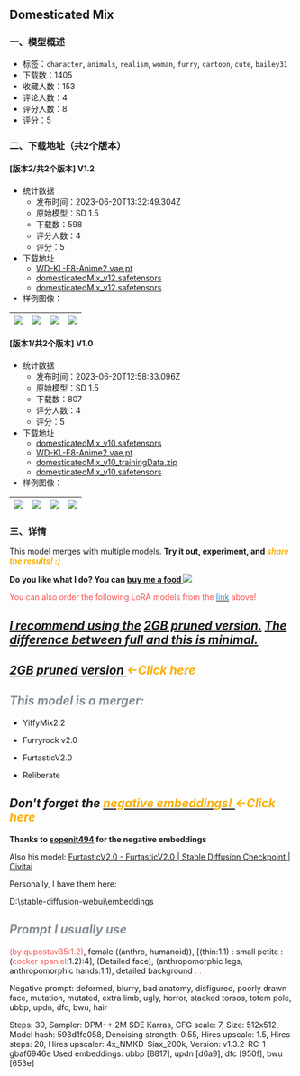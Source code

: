 ## Domesticated Mix
### 一、模型概述

- 标签：`character`, `animals`, `realism`, `woman`, `furry`, `cartoon`, `cute`, `bailey31`
- 下载数：1405
- 收藏人数：153
- 评论人数：4
- 评分人数：8
- 评分：5

### 二、下载地址（共2个版本）

#### [版本2/共2个版本] V1.2

- 统计数据
  - 发布时间：2023-06-20T13:32:49.304Z
  - 原始模型：SD 1.5
  - 下载数：598
  - 评分人数：4
  - 评分：5
- 下载地址
  - [WD-KL-F8-Anime2.vae.pt](https://civitai.com/api/download/models/100197?type=VAE&format=Other)
  - [domesticatedMix_v12.safetensors](https://civitai.com/api/download/models/100197)
  - [domesticatedMix_v12.safetensors](https://civitai.com/api/download/models/100197?type=Model&format=SafeTensor&size=full&fp=fp32)
- 样例图像：

| <img src="https://image.civitai.com/xG1nkqKTMzGDvpLrqFT7WA/2996f98a-4727-4c09-9d74-2ed8476b2afb/width=450/1218548.jpeg" /> | <img src="https://image.civitai.com/xG1nkqKTMzGDvpLrqFT7WA/5f2d3ea4-12d6-4569-b905-5e59870027c9/width=450/1218993.jpeg" /> | <img src="https://image.civitai.com/xG1nkqKTMzGDvpLrqFT7WA/fe5961a2-805b-4cfb-9007-f90acf1ca42f/width=450/1218546.jpeg" /> | <img src="https://image.civitai.com/xG1nkqKTMzGDvpLrqFT7WA/7ddab814-cf18-48c9-ad8a-fbdfdd444354/width=450/1218584.jpeg" /> |
| ---- | ---- | ---- | ---- |

#### [版本1/共2个版本] V1.0

- 统计数据
  - 发布时间：2023-06-20T12:58:33.096Z
  - 原始模型：SD 1.5
  - 下载数：807
  - 评分人数：4
  - 评分：5
- 下载地址
  - [domesticatedMix_v10.safetensors](https://civitai.com/api/download/models/96455?type=Model&format=SafeTensor&size=full&fp=fp32)
  - [WD-KL-F8-Anime2.vae.pt](https://civitai.com/api/download/models/96455?type=VAE&format=Other)
  - [domesticatedMix_v10_trainingData.zip](https://civitai.com/api/download/models/96455?type=Training%20Data)
  - [domesticatedMix_v10.safetensors](https://civitai.com/api/download/models/96455)
- 样例图像：

| <img src="https://image.civitai.com/xG1nkqKTMzGDvpLrqFT7WA/b550ddda-b7ca-46d3-a70f-7e815467e8cd/width=450/1151964.jpeg" /> | <img src="https://image.civitai.com/xG1nkqKTMzGDvpLrqFT7WA/647bf052-6b88-4264-8b1b-72e021982dfe/width=450/1151969.jpeg" /> | <img src="https://image.civitai.com/xG1nkqKTMzGDvpLrqFT7WA/c368550b-7c79-48ce-9206-a7cd5b396c2f/width=450/1151980.jpeg" /> | <img src="https://image.civitai.com/xG1nkqKTMzGDvpLrqFT7WA/368d75b1-5f04-4cd0-84ff-974940755dfb/width=450/1155327.jpeg" /> |
| ---- | ---- | ---- | ---- |


### 三、详情
<p>This model merges with multiple models. <strong>Try it out, experiment, and <em><span style="color:rgb(250, 176, 5)">share the results!</span></em> <em><span style="color:rgb(250, 176, 5)">:)</span></em></strong></p><p><strong>Do you like what I do? You can </strong><a target="_blank" rel="ugc" href="https://ko-fi.com/bailey31"><strong>buy me a food </strong></a><img src="https://image.civitai.com/xG1nkqKTMzGDvpLrqFT7WA/34000e16-f660-4fef-88aa-447c99480047/width=525/34000e16-f660-4fef-88aa-447c99480047.jpeg" /></p><p><span style="color:#fa5252">You can also order the following LoRA models from the </span><a rel="ugc" href="https://ko-fi.com/bailey31"><span style="color:#228be6">link</span></a><span style="color:#fa5252"> above!</span></p><p></p><h2 id="heading-27"><em><u>I recommend using the</u> </em><a target="_blank" rel="ugc" href="https://civitai.com/api/download/models/100197?type=Model&amp;format=SafeTensor&amp;size=pruned&amp;fp=fp16"><em>2GB pruned version.</em></a><em> <u>The difference between full and this is minimal.</u></em></h2><p></p><h2 id="heading-19"><a target="_blank" rel="ugc" href="https://civitai.com/api/download/models/96455?type=Model&amp;format=SafeTensor&amp;size=pruned&amp;fp=fp16"><em>2GB pruned version </em></a><em><span style="color:rgb(250, 176, 5)">←Click here</span></em></h2><p></p><h2 id="heading-273"><em><span style="color:rgb(134, 142, 150)">This model is a merger:</span></em></h2><p></p><ul><li><p>YiffyMix2.2</p></li><li><p>Furryrock v2.0</p></li><li><p>FurtasticV2.0</p></li><li><p>Reliberate</p></li></ul><p></p><h2 id="heading-6"><em>Don't forget the<span style="color:rgb(134, 142, 150)"> </span></em><a target="_blank" rel="ugc" href="https://civitai.com/api/download/models/96455?type=Training%20Data"><em><span style="color:rgb(250, 176, 5)">negative embeddings! </span></em></a><em><span style="color:rgb(250, 176, 5)">←Click here</span></em></h2><p><strong>Thanks to </strong><a target="_blank" rel="ugc" href="https://civitai.com/user/sopenit494/models"><strong>sopenit494</strong></a><strong> for the negative embeddings</strong></p><p>Also his model: <a target="_blank" rel="ugc" href="https://civitai.com/models/4108/furtasticv20">FurtasticV2.0 - FurtasticV2.0 | Stable Diffusion Checkpoint | Civitai</a></p><p></p><p>Personally, I have them here:</p><p>D:\stable-diffusion-webui\embeddings</p><p></p><h2 id="heading-274"><em><span style="color:rgb(134, 142, 150)">Prompt I usually use</span></em></h2><p><span style="color:rgb(250, 82, 82)">(by qupostuv35:1.2)</span>, female ((anthro, humanoid)), [(thin:1.1) : small petite : (<span style="color:rgb(250, 82, 82)">cocker spaniel</span>:1.2):4], (Detailed face), (anthropomorphic legs, anthropomorphic hands:1.1), detailed background<span style="color:rgb(219, 222, 225)"> </span><span style="color:rgb(250, 82, 82)">. . .</span></p><p>Negative prompt: deformed, blurry, bad anatomy, disfigured, poorly drawn face, mutation, mutated, extra limb, ugly, horror, stacked torsos, totem pole, ubbp, updn, dfc, bwu, hair</p><p>Steps: 30, Sampler: DPM++ 2M SDE Karras, CFG scale: 7, Size: 512x512, Model hash: 593d1fe058, Denoising strength: 0.55, Hires upscale: 1.5, Hires steps: 20, Hires upscaler: 4x_NMKD-Siax_200k, Version: v1.3.2-RC-1-gbaf6946e Used embeddings: ubbp [8817], updn [d6a9], dfc [950f], bwu [653e]<strong><br /></strong></p><p></p>